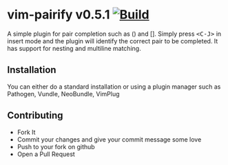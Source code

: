 # vim-pairify v0.5.1 [![Build](https://github.com/dhruvasagar/vim-pairify/actions/workflows/ci.yml/badge.svg)](https://github.com/dhruvasagar/vim-pairify/actions/workflows/ci.yml)

A simple plugin for pair completion such as () and []. Simply press
<kbd>\<C-J></kbd> in insert mode and the plugin will identify the correct pair
to be completed. It has support for nesting and multiline matching.

## Installation

You can either do a standard installation or using a plugin manager such as
Pathogen, Vundle, NeoBundle, VimPlug

## Contributing

- Fork It
- Commit your changes and give your commit message some love
- Push to your fork on github
- Open a Pull Request
